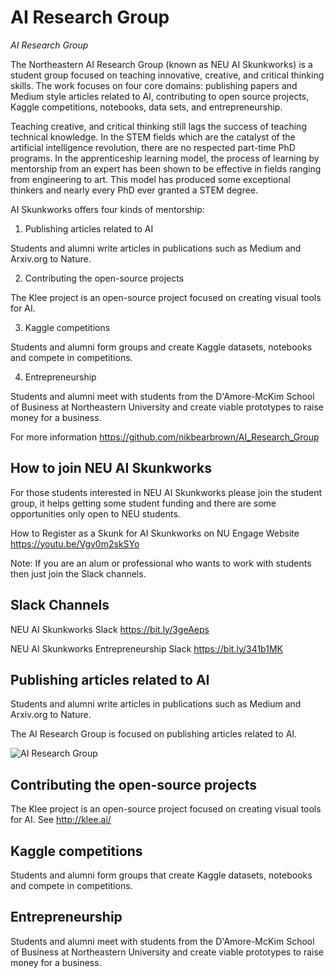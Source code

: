 # AI Research Group
*AI Research Group*  

The Northeastern AI Research Group (known as NEU AI Skunkworks) is a student group focused on teaching innovative, creative, and critical thinking skills. The work focuses on four core domains: publishing papers and Medium style articles related to AI, contributing to open source projects, Kaggle competitions, notebooks, data sets, and entrepreneurship.

Teaching creative, and critical thinking still lags the success of teaching technical knowledge. In the STEM fields which are the catalyst of the artificial intelligence revolution, there are no respected part-time PhD programs. In the apprenticeship learning model, the process of learning by mentorship from an expert has been shown to be effective in fields ranging from engineering to art. This model has produced some exceptional thinkers and nearly every PhD ever granted a STEM degree.


AI Skunkworks offers four kinds of mentorship:

1. Publishing articles related to AI

Students and alumni write articles in publications such as Medium and Arxiv.org to Nature.

2. Contributing the open-source projects

The Klee project is an open-source project focused on creating visual tools for AI.

3. Kaggle competitions

Students and alumni form groups and create Kaggle datasets, notebooks and compete in competitions.

4. Entrepreneurship

Students and alumni meet with students from the D'Amore-McKim School of Business at Northeastern University and create viable prototypes to raise money for a business.

For more information https://github.com/nikbearbrown/AI_Research_Group

## How to join NEU AI Skunkworks

For those students interested in NEU AI Skunkworks please join the student group, it helps getting some student funding and there are some opportunities only open to NEU students.

How to Register as a Skunk for AI Skunkworks on NU Engage Website https://youtu.be/Vgv0m2skSYo

Note: If you are an alum or professional who wants to work with students then just join the Slack channels.

## Slack Channels

NEU AI Skunkworks Slack https://bit.ly/3geAeps

NEU AI Skunkworks Entrepreneurship Slack https://bit.ly/341b1MK

## Publishing articles related to AI   

Students and alumni write articles in publications such as Medium and Arxiv.org to Nature.

The AI Research Group is focused on publishing articles related to AI. 

![AI Research Group](https://github.com/nikbearbrown/AI_Research_Group/raw/main/IMG/AI_Research_Group.jpg)


## Contributing the open-source projects    

The Klee project is an open-source project focused on creating visual tools for AI. See http://klee.ai/

## Kaggle competitions    

Students and alumni form groups that create Kaggle datasets, notebooks and compete in competitions.

##  Entrepreneurship   

Students and alumni meet with students from the D'Amore-McKim School of Business at Northeastern University and create viable prototypes to raise money for a business.


